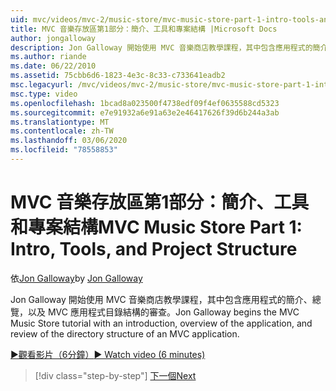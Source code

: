 ```yaml
---
uid: mvc/videos/mvc-2/music-store/mvc-music-store-part-1-intro-tools-and-project-structure
title: MVC 音樂存放區第1部分：簡介、工具和專案結構 |Microsoft Docs
author: jongalloway
description: Jon Galloway 開始使用 MVC 音樂商店教學課程，其中包含應用程式的簡介、總覽，以及 MVC applicati 的目錄結構查看 。
ms.author: riande
ms.date: 06/22/2010
ms.assetid: 75cbb6d6-1823-4e3c-8c33-c733641eadb2
msc.legacyurl: /mvc/videos/mvc-2/music-store/mvc-music-store-part-1-intro-tools-and-project-structure
msc.type: video
ms.openlocfilehash: 1bcad8a023500f4738edf09f4ef0635588cd5323
ms.sourcegitcommit: e7e91932a6e91a63e2e46417626f39d6b244a3ab
ms.translationtype: MT
ms.contentlocale: zh-TW
ms.lasthandoff: 03/06/2020
ms.locfileid: "78558853"
---
```

# <a name="mvc-music-store-part-1-intro-tools-and-project-structure"></a><span data-ttu-id="f9ed2-103">MVC 音樂存放區第1部分：簡介、工具和專案結構</span><span class="sxs-lookup"><span data-stu-id="f9ed2-103">MVC Music Store Part 1: Intro, Tools, and Project Structure</span></span>

<span data-ttu-id="f9ed2-104">依[Jon Galloway](https://github.com/jongalloway)</span><span class="sxs-lookup"><span data-stu-id="f9ed2-104">by [Jon Galloway](https://github.com/jongalloway)</span></span>

<span data-ttu-id="f9ed2-105">Jon Galloway 開始使用 MVC 音樂商店教學課程，其中包含應用程式的簡介、總覽，以及 MVC 應用程式目錄結構的審查。</span><span class="sxs-lookup"><span data-stu-id="f9ed2-105">Jon Galloway begins the MVC Music Store tutorial with an introduction, overview of the application, and review of the directory structure of an MVC application.</span></span>

[<span data-ttu-id="f9ed2-106">&#9654;觀看影片（6分鐘）</span><span class="sxs-lookup"><span data-stu-id="f9ed2-106">&#9654; Watch video (6 minutes)</span></span>](https://channel9.msdn.com/Blogs/ASP-NET-Site-Videos/mvc-music-store-part-1-intro-tools-and-project-structure)

> [!div class="step-by-step"]
> [<span data-ttu-id="f9ed2-107">下一個</span><span class="sxs-lookup"><span data-stu-id="f9ed2-107">Next</span></span>](mvc-music-store-part-2-controllers.md)
